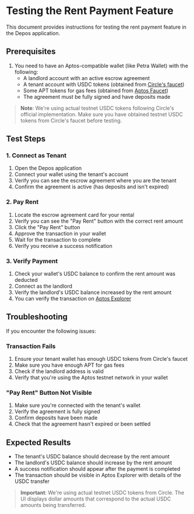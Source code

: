 # Testing the Rent Payment Feature

This document provides instructions for testing the rent payment feature in the Depos application.

## Prerequisites

1. You need to have an Aptos-compatible wallet (like Petra Wallet) with the following:
   - A landlord account with an active escrow agreement
   - A tenant account with USDC tokens (obtained from [Circle's faucet](https://faucet.circle.com/))
   - Some APT tokens for gas fees (obtained from [Aptos Faucet](https://aptos.dev/en/network/faucet))
   - The agreement must be fully signed and have deposits made

> **Note**: We're using actual testnet USDC tokens following Circle's official implementation. Make sure you have obtained testnet USDC tokens from Circle's faucet before testing.

## Test Steps

### 1. Connect as Tenant

1. Open the Depos application
2. Connect your wallet using the tenant's account
3. Verify you can see the escrow agreement where you are the tenant
4. Confirm the agreement is active (has deposits and isn't expired)

### 2. Pay Rent

1. Locate the escrow agreement card for your rental
2. Verify you can see the "Pay Rent" button with the correct rent amount
3. Click the "Pay Rent" button
4. Approve the transaction in your wallet
5. Wait for the transaction to complete
6. Verify you receive a success notification

### 3. Verify Payment

1. Check your wallet's USDC balance to confirm the rent amount was deducted
2. Connect as the landlord
3. Verify the landlord's USDC balance increased by the rent amount
4. You can verify the transaction on [Aptos Explorer](https://explorer.aptoslabs.com/?network=testnet)

## Troubleshooting

If you encounter the following issues:

### Transaction Fails

1. Ensure your tenant wallet has enough USDC tokens from Circle's faucet
2. Make sure you have enough APT for gas fees
3. Check if the landlord address is valid
4. Verify that you're using the Aptos testnet network in your wallet

### "Pay Rent" Button Not Visible

1. Make sure you're connected with the tenant's wallet
2. Verify the agreement is fully signed
3. Confirm deposits have been made
4. Check that the agreement hasn't expired or been settled

## Expected Results

- The tenant's USDC balance should decrease by the rent amount
- The landlord's USDC balance should increase by the rent amount
- A success notification should appear after the payment is completed
- The transaction should be visible in Aptos Explorer with details of the USDC transfer

> **Important**: We're using actual testnet USDC tokens from Circle. The UI displays dollar amounts that correspond to the actual USDC amounts being transferred.